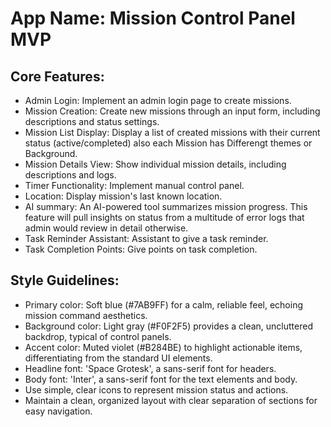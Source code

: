 # **App Name**: Mission Control Panel MVP

## Core Features:

- Admin Login: Implement an admin login page to create missions.
- Mission Creation: Create new missions through an input form, including descriptions and status settings.
- Mission List Display: Display a list of created missions with their current status (active/completed) also each Mission has Differengt themes or Background.
- Mission Details View: Show individual mission details, including descriptions and logs.
- Timer Functionality: Implement manual control panel.
- Location: Display mission's last known location.
- AI summary: An AI-powered tool summarizes mission progress. This feature will pull insights on status from a multitude of error logs that admin would review in detail otherwise.
- Task Reminder Assistant: Assistant to give a task reminder.
- Task Completion Points: Give points on task completion.

## Style Guidelines:

- Primary color: Soft blue (#7AB9FF) for a calm, reliable feel, echoing mission command aesthetics.
- Background color: Light gray (#F0F2F5) provides a clean, uncluttered backdrop, typical of control panels.
- Accent color: Muted violet (#B284BE) to highlight actionable items, differentiating from the standard UI elements.
- Headline font: 'Space Grotesk', a sans-serif font for headers.
- Body font: 'Inter', a sans-serif font for the text elements and body.
- Use simple, clear icons to represent mission status and actions.
- Maintain a clean, organized layout with clear separation of sections for easy navigation.